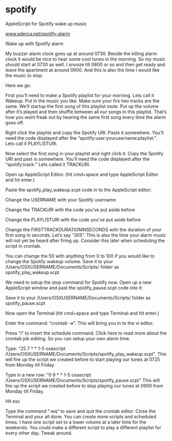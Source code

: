 spotify
=======

AppleScript for Spotify wake up music

www.aderca.net/spotify-alarm

Wake up with Spotify alarm

My buzzer alarm clock goes up at around 0730. Beside the killing alarm clock it would be nice to hear some cool tunes in the morning. So my music should start at 0730 as well. I snooze till 0800 or so and then get ready and leave the apartment at around 0900. And this is also the time I would like the music to stop.

Here we go:

First you’ll need to make a Spotify playlist for your morning. Lets call it Wakeup. Put in the music you like. Make sure your firs two tracks are the same. We’ll startup the first song of this playlist mute. Put up the volume after it’s played and then shuffle between all our songs in this playlist. That’s how you wont freak out by hearing the same first song every time the alarm goes off.

Right click the playlist and copy the Spotify URI. Paste it somewhere. You’ll need the code displayed after the “spotify:user:yourusername:playlist:”. Lets call it PLAYLISTURI.

Now select the first song in your playlist and right click it. Copy the Spotify URI and past is somewhere. You’ll need the code displayed after the “spotify:track:" Lets called it TRACKURI.

Open up AppleScript Editor. (hit cmd+space and type AppleScript Editor and hit enter.)

Paste the spotify_play_wakeup.scpt code in to the AppleScript editor:

Change the USERNAME with your Spotify username

Change the TRACKURI with the code you’ve put aside before

Change the PLAYLISTURI with the code you’ve put aside before

Change the FIRSTTRACKDURATIONINSECONDS with the duration of your first song in seconds. Let’s say “305”. This is also the time your alarm music will not yet be heard after firing up. Consider this later when scheduling the script in crontab.

You can change the 50 with anything from 0 to 100 if you would like to change the Spotify wakeup volume.
Save it to your /Users/OSXUSERNAME/Documents/Scripts/ folder as spotify_play_wakeup.scpt

We need to setup the stop command for Spotify now. Open up a new AppleScript window and past the spotify_pause.scpt code into it:

Save it to your /Users/OSXUSERNAME/Documents/Scripts/ folder as spotify_pause.scpt

Now open the Terminal (hit cmd+space and type Terminal and hit enter.)

Enter the command: “crontab -e”. This will bring you in to the vi editor.

Press “i" to insert the schedule command. Click here to read more about the crontab job editing. So you can setup your own alarm time.

Type: “25 7 * * 1-5 osascript /Users/OSXUSERNAME/Documents/Scripts/spotify_play_wakeup.scpt”. This will fire up the script we created before to start playing our tunes at 0725 from Monday till Friday.

Type in a new row: “0 9 * * 1-5 osascript /Users/OSXUSERNAME/Documents/Scripts/spotify_pause.scpt" This will fire up the script we created before to stop playing our tunes at 0900 from Monday till Friday.

Hit esc

Type the command “:wq" to save and quit the crontab editor. Close the Terminal and your all done.
You can create more scripts and scheduled times. I have one script set to a lower volume at a later time for the weekends. You could make a different script to play a different playlist for every other day. Tweak around.
